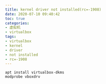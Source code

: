 ```yaml
---
title: kernel driver not installed(rc=-1908)
date: 2020-07-10 09:40:42
toc: true
categories:
- 虚拟机
- virtualbox
tags:
- virtualbox
- kernel
- driver
- not installed
- rc=-1908
---
```


```
apt install virtualbox-dkms
modprobe vboxdrv
```